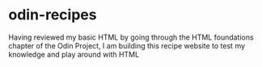 # odin-recipes
Having reviewed my basic HTML by going through the HTML foundations chapter of the Odin Project, I am building this recipe website to test my knowledge and play around with HTML 
